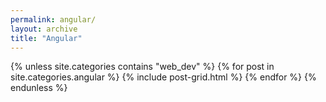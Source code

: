 ```yaml
---
permalink: angular/
layout: archive
title: "Angular"
---
```

<div class="tiles">
{% unless site.categories contains "web_dev" %}
{% for post in site.categories.angular %}
	{% include post-grid.html %}
{% endfor %}
{% endunless %}
</div>

